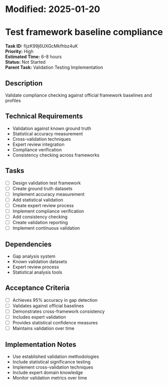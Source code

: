 # Modified: 2025-01-20

# Test framework baseline compliance

**Task ID:** fijzK99j6UXGcMkfhbz4uK  
**Priority:** High  
**Estimated Time:** 6-8 hours  
**Status:** Not Started  
**Parent Task:** Validation Testing Implementation

## Description
Validate compliance checking against official framework baselines and profiles

## Technical Requirements
- Validation against known ground truth
- Statistical accuracy measurement
- Cross-validation techniques
- Expert review integration
- Compliance verification
- Consistency checking across frameworks

## Tasks
- [ ] Design validation test framework
- [ ] Create ground truth datasets
- [ ] Implement accuracy measurement
- [ ] Add statistical validation
- [ ] Create expert review process
- [ ] Implement compliance verification
- [ ] Add consistency checking
- [ ] Create validation reporting
- [ ] Implement continuous validation

## Dependencies
- Gap analysis system
- Known validation datasets
- Expert review process
- Statistical analysis tools

## Acceptance Criteria
- [ ] Achieves 95% accuracy in gap detection
- [ ] Validates against official baselines
- [ ] Demonstrates cross-framework consistency
- [ ] Includes expert validation
- [ ] Provides statistical confidence measures
- [ ] Maintains validation over time

## Implementation Notes
- Use established validation methodologies
- Include statistical significance testing
- Implement cross-validation techniques
- Include expert domain knowledge
- Monitor validation metrics over time
